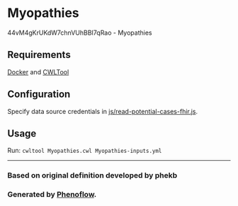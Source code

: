 # Myopathies

44vM4gKrUKdW7chnVUhBBI7qRao - Myopathies

## Requirements

[Docker](https://docs.docker.com/install/) and [CWLTool](https://github.com/common-workflow-language/cwltool#install)

## Configuration

Specify data source credentials in [js/read-potential-cases-fhir.js](js/read-potential-cases-fhir.js).

## Usage

Run: `cwltool Myopathies.cwl Myopathies-inputs.yml`

***

### Based on original definition developed by phekb
### Generated by [Phenoflow](https://kclhi.org/phenoflow).
